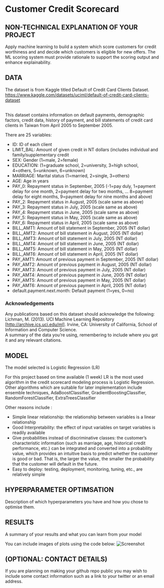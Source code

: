 # Customer Credit Scorecard

## NON-TECHNICAL EXPLANATION OF YOUR PROJECT
Apply machine learning to build a system which score customers for credit worthiness and and decide which customers is eligible for new offers. The ML scoring system must provide rationale to support the scoring output and enhance explainability.

## DATA
The dataset is from Kaggle titled Default of Credit Card Clients Dataset. https://www.kaggle.com/datasets/uciml/default-of-credit-card-clients-dataset

<br>This dataset contains information on default payments, demographic factors, credit data, history of payment, and bill statements of credit card clients in Taiwan from April 2005 to September 2005.

There are 25 variables:

* ID: ID of each client
* LIMIT_BAL: Amount of given credit in NT dollars (includes individual and family/supplementary credit
* SEX: Gender (1=male, 2=female)
* EDUCATION: (1=graduate school, 2=university, 3=high school, 4=others, 5=unknown, 6=unknown)
* MARRIAGE: Marital status (1=married, 2=single, 3=others)
* AGE: Age in years
* PAY_0: Repayment status in September, 2005 (-1=pay duly, 1=payment delay for one month, 2=payment delay for two months, … 8=payment delay for eight months, 9=payment delay for nine months and above)
* PAY_2: Repayment status in August, 2005 (scale same as above)
* PAY_3: Repayment status in July, 2005 (scale same as above)
* PAY_4: Repayment status in June, 2005 (scale same as above)
* PAY_5: Repayment status in May, 2005 (scale same as above)
* PAY_6: Repayment status in April, 2005 (scale same as above)
* BILL_AMT1: Amount of bill statement in September, 2005 (NT dollar)
* BILL_AMT2: Amount of bill statement in August, 2005 (NT dollar)
* BILL_AMT3: Amount of bill statement in July, 2005 (NT dollar)
* BILL_AMT4: Amount of bill statement in June, 2005 (NT dollar)
* BILL_AMT5: Amount of bill statement in May, 2005 (NT dollar)
* BILL_AMT6: Amount of bill statement in April, 2005 (NT dollar)
* PAY_AMT1: Amount of previous payment in September, 2005 (NT dollar)
* PAY_AMT2: Amount of previous payment in August, 2005 (NT dollar)
* PAY_AMT3: Amount of previous payment in July, 2005 (NT dollar)
* PAY_AMT4: Amount of previous payment in June, 2005 (NT dollar)
* PAY_AMT5: Amount of previous payment in May, 2005 (NT dollar)
* PAY_AMT6: Amount of previous payment in April, 2005 (NT dollar)
* default.payment.next.month: Default payment (1=yes, 0=no)

### Acknowledgements
Any publications based on this dataset should acknowledge the following:
<br>Lichman, M. (2013). UCI Machine Learning Repository [http://archive.ics.uci.edu/ml]. Irvine, CA: University of California, School of Information and Computer Science.
<br>A summary of the data you’re using, remembering to include where you got it and any relevant citations. 

## MODEL 
The model selected is Logistic Regression (LR)

For this project based on time available (1 week) LR is the most used algorithm in the credit scorecard modeling process is Logistic Regression. Other algorithms which are suitable for later implementation include ensemble techniques, AdaBoostClassifier, GradientBoostingClassifier, RandomForestClassifier, ExtraTreesClassifier

Other reasons include :

* Simple linear relationship: the relationship between variables is a linear relationship
* Good Interpretability: the effect of input variables on target variables is readily available
* Give probabilities instead of discriminative classes: the customer’s characteristic information (such as marriage, age, historical credit performance, etc.) can be integrated and converted into a probability value, which provides an intuitive basis to predict whether the customer is good or bad. That is, the larger the value, the smaller the probability that the customer will default in the future.
* Easy to deploy: testing, deployment, monitoring, tuning, etc., are relatively simple

## HYPERPARAMETER OPTIMSATION
Description of which hyperparameters you have and how you chose to optimise them. 

## RESULTS
A summary of your results and what you can learn from your model 

You can include images of plots using the code below:
![Screenshot](image.png)

## (OPTIONAL: CONTACT DETAILS)
If you are planning on making your github repo public you may wish to include some contact information such as a link to your twitter or an email address. 


